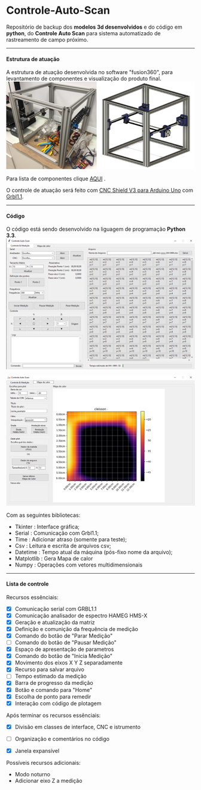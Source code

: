 # Controle-Auto-Scan
Repositório de backup dos **modelos 3d desenvolvidos** e do código em **python**, do **Controle Auto Scan** para sistema automatizado de rastreamento de campo próximo.
****
#### Estrutura de atuação
A estrutura de atuação desenvolvida no software "fusion360", para levantamento de componentes e visualização do produto final.
![N|Solid](/images/IMG1.png)

Para lista de componentes clique [AQUI](https://docs.google.com/document/d/15HYgylcvzmUAGObxVd7cbkju6tUG08WlYevftHTd1gw/edit?usp=sharing) .

O controle de atuação será feito com [CNC Shield V3 para Arduino Uno](https://www.filipeflop.com/produto/cnc-shield-v3-para-arduino-impressora-3d/) com [Grbl1.1](https://github.com/grbl/grbl).
****
#### Código
O código está sendo desenvolvido na liguagem de programação **Python 3.3**.
![N|Solid](/images/IMG2.png)

![N|Solid](/images/IMG6.png)

Com as seguintes bibliotecas:
- Tkinter : Interface gráfica;
- Serial : Comunicação com Grbl1.1;
- Time : Adicionar atraso (somente para teste);
- Csv : Leitura e escrita de arquivos csv;
- Datetime : Tempo atual da máquina (pós-fixo nome da arquivo);
- Matplotlib : Gera Mapa de calor
- Numpy : Operações com vetores multidimensionais
****
#### Lista de controle 
Recursos essênciais:
- [x] Comunicação serial com GRBL1.1
- [x] Comunicação analisador de espectro HAMEG HMS-X
- [x] Geração e atualização da matriz
- [x] Definição e comunição da frequência de medição
- [x] Comando do botão de "Parar Medição"
- [ ] Comando do botão de "Pausar Medição"
- [x] Espaço de apresentação de parametros
- [x] Comando do botão de "Inicia Medição"
- [x] Movimento dos eixos X Y Z separadamente
- [x] Recurso para salvar arquivo
- [ ] Tempo estimado da medição
- [x] Barra de progresso da medição
- [x] Botão e comando para "Home"
- [x] Escolha de ponto para remedir
- [x] Interação com código de plotagem

Após terminar os recursos essênciais:
- [x] Divisão em classes de interface, CNC e istrumento
- [ ] Organização e comentários no código
- [x] Janela expansível


Possíveis recursos adicionais:
- Modo noturno
- Adicionar eixo Z a medição
